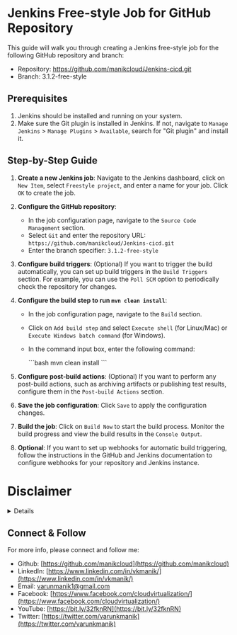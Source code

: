 # Jenkins Free-style Job for GitHub Repository

This guide will walk you through creating a Jenkins free-style job for the following GitHub repository and branch:

- Repository: https://github.com/manikcloud/Jenkins-cicd.git
- Branch: 3.1.2-free-style

## Prerequisites

1. Jenkins should be installed and running on your system.
2. Make sure the Git plugin is installed in Jenkins. If not, navigate to `Manage Jenkins` > `Manage Plugins` > `Available`, search for "Git plugin" and install it.

## Step-by-Step Guide

1. **Create a new Jenkins job**: Navigate to the Jenkins dashboard, click on `New Item`, select `Freestyle project`, and enter a name for your job. Click `OK` to create the job.

2. **Configure the GitHub repository**:
   - In the job configuration page, navigate to the `Source Code Management` section.
   - Select `Git` and enter the repository URL: `https://github.com/manikcloud/Jenkins-cicd.git`
   - Enter the branch specifier: `3.1.2-free-style`

3. **Configure build triggers**: (Optional) If you want to trigger the build automatically, you can set up build triggers in the `Build Triggers` section. For example, you can use the `Poll SCM` option to periodically check the repository for changes.

4. **Configure the build step to run `mvn clean install`**:
   - In the job configuration page, navigate to the `Build` section.
   - Click on `Add build step` and select `Execute shell` (for Linux/Mac) or `Execute Windows batch command` (for Windows).
   - In the command input box, enter the following command:

     \```bash
     mvn clean install
     \```

5. **Configure post-build actions**: (Optional) If you want to perform any post-build actions, such as archiving artifacts or publishing test results, configure them in the `Post-build Actions` section.

6. **Save the job configuration**: Click `Save` to apply the configuration changes.

7. **Build the job**: Click on `Build Now` to start the build process. Monitor the build progress and view the build results in the `Console Output`.

8. **Optional**: If you want to set up webhooks for automatic build triggering, follow the instructions in the GitHub and Jenkins documentation to configure webhooks for your repository and Jenkins instance.

# Disclaimer
<details>

Please note that the entire repository is owned and maintained by [Varun Kumar Manik](https://www.linkedin.com/in/vkmanik/). While every effort has been made to ensure the accuracy and reliability of the information and resources provided in this repository, Varun Kumar Manik takes full responsibility for any errors or inaccuracies that may be present.

Simplilearn is not responsible for the content or materials provided in this repository and disclaims all liability for any issues, misunderstandings, or claims that may arise from the use of the information or materials provided. By using this repository, you acknowledge that Varun Kumar Manik is solely accountable for its content, and you agree to hold Simplilearn harmless from any claims or liabilities that may arise as a result of your use or reliance on the information provided herein.

It is important to understand that this repository contains educational materials for a training course, and users are expected to apply their own judgment and discretion when utilizing the provided resources. Neither Varun Kumar Manik nor Simplilearn can guarantee specific results or outcomes from following the materials in this repository.

</details>

## Connect & Follow

For more info, please connect and follow me:

- Github: [https://github.com/manikcloud](https://github.com/manikcloud)
- LinkedIn: [https://www.linkedin.com/in/vkmanik/](https://www.linkedin.com/in/vkmanik/)
- Email: [varunmanik1@gmail.com](mailto:varunmanik1@gmail.com)
- Facebook: [https://www.facebook.com/cloudvirtualization/](https://www.facebook.com/cloudvirtualization/)
- YouTube: [https://bit.ly/32fknRN](https://bit.ly/32fknRN)
- Twitter: [https://twitter.com/varunkmanik](https://twitter.com/varunkmanik)

